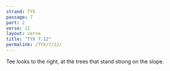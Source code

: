 ```yaml
---
strand: TYX
passage: 7
part: 2
verse: 12
layout: verse
title: "TYX 7:12"
permalink: /TYX/7/12/
---
```

Tee looks to the right, at the trees that stand strong on the slope.
